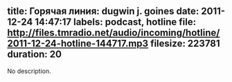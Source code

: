 title: Горячая линия: dugwin j. goines
date: 2011-12-24 14:47:17
labels: podcast, hotline
file: http://files.tmradio.net/audio/incoming/hotline/2011-12-24-hotline-144717.mp3
filesize: 223781
duration: 20
---
No description.